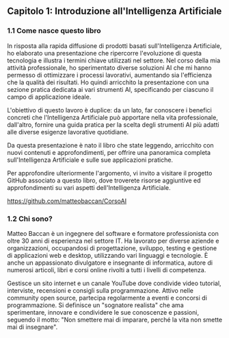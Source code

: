 ## Capitolo 1: Introduzione all'Intelligenza Artificiale

### 1.1 Come nasce questo libro

In risposta alla rapida diffusione di prodotti basati sull'Intelligenza Artificiale, ho elaborato una presentazione che ripercorre l'evoluzione di questa tecnologia e illustra i termini chiave utilizzati nel settore. Nel corso della mia attività professionale, ho sperimentato diverse soluzioni AI che mi hanno permesso di ottimizzare i processi lavorativi, aumentando sia l'efficienza che la qualità dei risultati. Ho quindi arricchito la presentazione con una sezione pratica dedicata ai vari strumenti AI, specificando per ciascuno il campo di applicazione ideale.

L'obiettivo di questo lavoro è duplice: da un lato, far conoscere i benefici concreti che l'Intelligenza Artificiale può apportare nella vita professionale, dall'altro, fornire una guida pratica per la scelta degli strumenti AI più adatti alle diverse esigenze lavorative quotidiane.

Da questa presentazione è nato il libro che state leggendo, arricchito con nuovi contenuti e approfondimenti, per offrire una panoramica completa sull'Intelligenza Artificiale e sulle sue applicazioni pratiche.

Per approfondire ulteriormente l'argomento, vi invito a visitare il progetto GitHub associato a questo libro, dove troverete risorse aggiuntive ed approfondimenti su vari aspetti dell'Intelligenza Artificiale.

<https://github.com/matteobaccan/CorsoAI>

### 1.2 Chi sono?

Matteo Baccan è un ingegnere del software e formatore professionista con oltre 30 anni di esperienza nel settore IT. Ha lavorato per diverse aziende e organizzazioni, occupandosi di progettazione, sviluppo, testing e gestione di applicazioni web e desktop, utilizzando vari linguaggi e tecnologie. È anche un appassionato divulgatore e insegnante di informatica, autore di numerosi articoli, libri e corsi online rivolti a tutti i livelli di competenza.

Gestisce un sito internet e un canale YouTube dove condivide video tutorial, interviste, recensioni e consigli sulla programmazione. Attivo nelle community open source, partecipa regolarmente a eventi e concorsi di programmazione. Si definisce un "sognatore realista" che ama sperimentare, innovare e condividere le sue conoscenze e passioni, seguendo il motto: "Non smettere mai di imparare, perché la vita non smette mai di insegnare".
